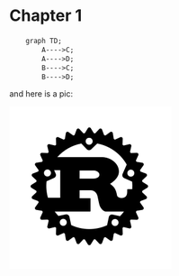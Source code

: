 # Chapter 1

```mermaid
    graph TD;
        A---->C;
        A---->D;
        B---->C;
        B---->D;
```


and here is a pic:

![The Rust Logo](images/rust-logo-blk.svg)

